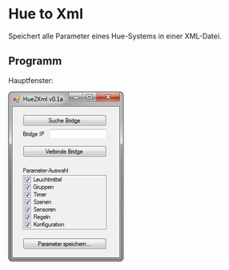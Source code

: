 # Hue to Xml
Speichert alle Parameter eines Hue-Systems in einer XML-Datei.


## Programm
Hauptfenster:

![MainView 0.1a - Screenshot][MainView_0_1a]

[MainView_0_1a]: docu/img/MainView_0.1a.png "MainView 0.1a - Screenshot"